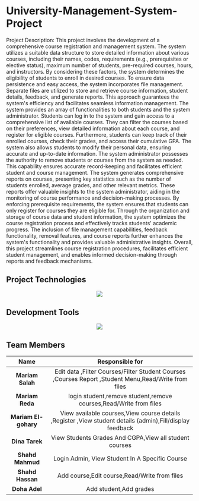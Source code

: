 # University-Management-System-Project

Project Description:
This project involves the development of a comprehensive course registration and management system. The system utilizes a suitable data structure to store detailed information about various courses, including their names, codes, requirements (e.g., prerequisites or elective status), maximum number of students, pre-required courses, hours, and instructors. By considering these factors, the system determines the eligibility of students to enroll in desired courses.
To ensure data persistence and easy access, the system incorporates file management. Separate files are utilized to store and retrieve course information, student details, feedback, and generate reports. This approach guarantees the system's efficiency and facilitates seamless information management.
The system provides an array of functionalities to both students and the system administrator. Students can log in to the system and gain access to a comprehensive list of available courses. They can filter the courses based on their preferences, view detailed information about each course, and register for eligible courses. Furthermore, students can keep track of their enrolled courses, check their grades, and access their cumulative GPA. The system also allows students to modify their personal data, ensuring accurate and up-to-date information.
The system administrator possesses the authority to remove students or courses from the system as needed. This capability ensures accurate record-keeping and facilitates efficient student and course management.
The system generates comprehensive reports on courses, presenting key statistics such as the number of students enrolled, average grades, and other relevant metrics. These reports offer valuable insights to the system administrator, aiding in the monitoring of course performance and decision-making processes.
By enforcing prerequisite requirements, the system ensures that students can only register for courses they are eligible for. Through the organization and storage of course data and student information, the system optimizes the course registration process and effectively tracks students' academic progress. The inclusion of file management capabilities, feedback functionality, removal features, and course reports further enhances the system's functionality and provides valuable administrative insights. Overall, this project streamlines course registration procedures, facilitates efficient student management, and enables informed decision-making through reports and feedback mechanisms.

## Project Technologies
<p align="center">
  <a href="https://skillicons.dev">
    <img src="https://skillicons.dev/icons?i=cpp" />
  </a>
</p>

## Development Tools 
<p align="center">
  <a href="https://skillicons.dev">
    <img src="https://skillicons.dev/icons?i=visualstudio"/>
  </a>
</p>

## Team Members 

| Name | Responsible for 
| :----: | :-----------------------------------------------:
| **Mariam Salah** | Edit data ,Filter Courses/Filter Student Courses ,Courses Report ,Student Menu,Read/Write from files   
| **Mariam Reda** | login student,remove student,remove courses,Read/Write from files
| **Mariam El-gohary** | View available courses,View course details ,Register ,View student details (admin),Fill/display feedback 
| **Dina Tarek** | View Students Grades And CGPA,View all student courses
| **Shahd Mahmud** | Login Admin, View Student In A Specific Course
| **Shahd Hassan** | Add course,Edit course,Read/Write from files                        
| **Doha Adel** | Add student,Add grades
